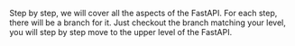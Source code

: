 Step by step, we will cover all the aspects of the FastAPI. For each step, there will be a branch for it. Just checkout the branch matching your level, you will step by step move to the upper level of the FastAPI.

